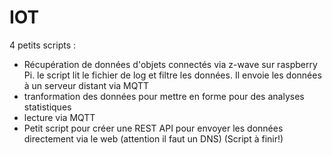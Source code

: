 # IOT
4 petits scripts :
  - Récupération de données d'objets connectés via z-wave sur raspberry Pi. le script lit le fichier de log et filtre les données. Il envoie les données à un serveur distant via MQTT
  - tranformation des données pour mettre en forme pour des analyses statistiques
  - lecture via MQTT
  - Petit script pour créer une REST API pour envoyer les données directement via le web (attention il faut un DNS) (Script à finir!)
